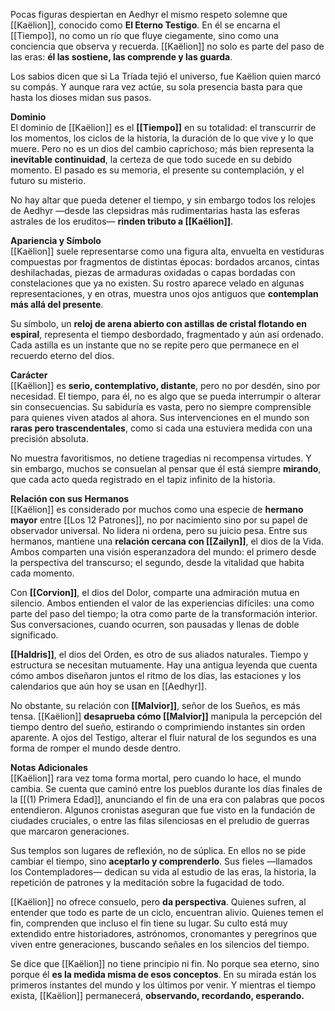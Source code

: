 Pocas figuras despiertan en Aedhyr el mismo respeto solemne que [[Kaëlion]], conocido como **El Eterno Testigo**. En él se encarna el [[Tiempo]], no como un río que fluye ciegamente, sino como una conciencia que observa y recuerda. [[Kaëlion]] no solo es parte del paso de las eras: **él las sostiene, las comprende y las guarda**.

Los sabios dicen que si La Tríada tejió el universo, fue Kaëlion quien marcó su compás. Y aunque rara vez actúe, su sola presencia basta para que hasta los dioses midan sus pasos.

**Dominio**  
El dominio de [[Kaëlion]] es el **[[Tiempo]]** en su totalidad: el transcurrir de los momentos, los ciclos de la historia, la duración de lo que vive y lo que muere. Pero no es un dios del cambio caprichoso; más bien representa la **inevitable continuidad**, la certeza de que todo sucede en su debido momento. El pasado es su memoria, el presente su contemplación, y el futuro su misterio.

No hay altar que pueda detener el tiempo, y sin embargo todos los relojes de Aedhyr —desde las clepsidras más rudimentarias hasta las esferas astrales de los eruditos— **rinden tributo a [[Kaëlion]]**.

**Apariencia y Símbolo**  
[[Kaëlion]] suele representarse como una figura alta, envuelta en vestiduras compuestas por fragmentos de distintas épocas: bordados arcanos, cintas deshilachadas, piezas de armaduras oxidadas o capas bordadas con constelaciones que ya no existen. Su rostro aparece velado en algunas representaciones, y en otras, muestra unos ojos antiguos que **contemplan más allá del presente**.

Su símbolo, un **reloj de arena abierto con astillas de cristal flotando en espiral**, representa el tiempo desbordado, fragmentado y aún así ordenado. Cada astilla es un instante que no se repite pero que permanece en el recuerdo eterno del dios.

**Carácter**  
[[Kaëlion]] es **serio, contemplativo, distante**, pero no por desdén, sino por necesidad. El tiempo, para él, no es algo que se pueda interrumpir o alterar sin consecuencias. Su sabiduría es vasta, pero no siempre comprensible para quienes viven atados al ahora. Sus intervenciones en el mundo son **raras pero trascendentales**, como si cada una estuviera medida con una precisión absoluta.

No muestra favoritismos, no detiene tragedias ni recompensa virtudes. Y sin embargo, muchos se consuelan al pensar que él está siempre **mirando**, que cada acto queda registrado en el tapiz infinito de la historia.

**Relación con sus Hermanos**  
[[Kaëlion]] es considerado por muchos como una especie de **hermano mayor** entre [[Los 12 Patrones]], no por nacimiento sino por su papel de observador universal. No lidera ni ordena, pero su juicio pesa. Entre sus hermanos, mantiene una **relación cercana con [[Zailyn]]**, el dios de la Vida. Ambos comparten una visión esperanzadora del mundo: el primero desde la perspectiva del transcurso; el segundo, desde la vitalidad que habita cada momento.

Con **[[Corvion]]**, el dios del Dolor, comparte una admiración mutua en silencio. Ambos entienden el valor de las experiencias difíciles: una como parte del paso del tiempo; la otra como parte de la transformación interior. Sus conversaciones, cuando ocurren, son pausadas y llenas de doble significado.

**[[Haldris]]**, el dios del Orden, es otro de sus aliados naturales. Tiempo y estructura se necesitan mutuamente. Hay una antigua leyenda que cuenta cómo ambos diseñaron juntos el ritmo de los días, las estaciones y los calendarios que aún hoy se usan en [[Aedhyr]].

No obstante, su relación con **[[Malvior]]**, señor de los Sueños, es más tensa. [[Kaëlion]] **desaprueba cómo [[Malvior]]** manipula la percepción del tiempo dentro del sueño, estirando o comprimiendo instantes sin orden aparente. A ojos del Testigo, alterar el fluir natural de los segundos es una forma de romper el mundo desde dentro.

**Notas Adicionales**  
[[Kaëlion]] rara vez toma forma mortal, pero cuando lo hace, el mundo cambia. Se cuenta que caminó entre los pueblos durante los días finales de la [[(1) Primera Edad]], anunciando el fin de una era con palabras que pocos entendieron. Algunos cronistas aseguran que fue visto en la fundación de ciudades cruciales, o entre las filas silenciosas en el preludio de guerras que marcaron generaciones.

Sus templos son lugares de reflexión, no de súplica. En ellos no se pide cambiar el tiempo, sino **aceptarlo y comprenderlo**. Sus fieles —llamados los Contempladores— dedican su vida al estudio de las eras, la historia, la repetición de patrones y la meditación sobre la fugacidad de todo.

[[Kaëlion]] no ofrece consuelo, pero **da perspectiva**. Quienes sufren, al entender que todo es parte de un ciclo, encuentran alivio. Quienes temen el fin, comprenden que incluso el fin tiene su lugar. Su culto está muy extendido entre historiadores, astrónomos, cronomantes y peregrinos que viven entre generaciones, buscando señales en los silencios del tiempo.

Se dice que [[Kaëlion]] no tiene principio ni fin. No porque sea eterno, sino porque él **es la medida misma de esos conceptos**. En su mirada están los primeros instantes del mundo y los últimos por venir. Y mientras el tiempo exista, [[Kaëlion]] permanecerá, **observando, recordando, esperando.**

[^0]: [[Historia y Mitología]]
[^1]: [[Los Dioses]]
[^2]: [[Segunda Generación de Dioses]]
[^3]: [[Los 12 Patrones]]